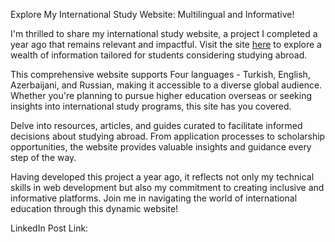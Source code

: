 Explore My International Study Website: Multilingual and Informative!

I'm thrilled to share my international study website, a project I completed a year ago that remains relevant and impactful. Visit the site [here](https://kamilsadigov.com/) to explore a wealth of information tailored for students considering studying abroad.

This comprehensive website supports Four languages - Turkish, English, Azerbaijani, and Russian, making it accessible to a diverse global audience. Whether you're planning to pursue higher education overseas or seeking insights into international study programs, this site has you covered.

Delve into resources, articles, and guides curated to facilitate informed decisions about studying abroad. From application processes to scholarship opportunities, the website provides valuable insights and guidance every step of the way.

Having developed this project a year ago, it reflects not only my technical skills in web development but also my commitment to creating inclusive and informative platforms. Join me in navigating the world of international education through this dynamic website!

LinkedIn Post Link: 
